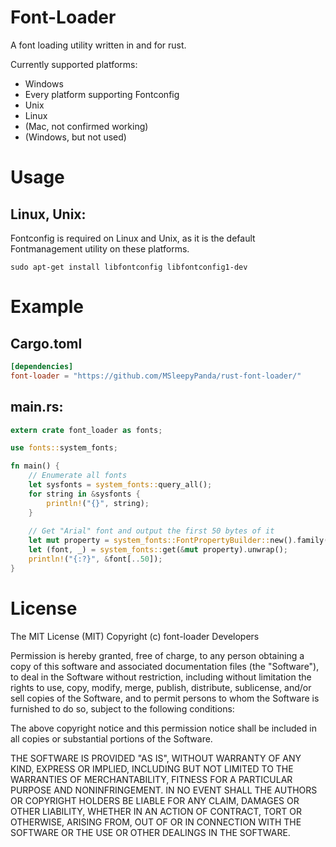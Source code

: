 # Font-Loader
A font loading utility written in and for rust.

Currently supported platforms:

* Windows
* Every platform supporting Fontconfig
 * Unix
 * Linux
 * (Mac, not confirmed working)
 * (Windows, but not used)

# Usage
## Linux, Unix:
Fontconfig is required on Linux and Unix, as it is the default Fontmanagement utility on these platforms.
```
sudo apt-get install libfontconfig libfontconfig1-dev
```

# Example
## Cargo.toml
```toml
[dependencies]
font-loader = "https://github.com/MSleepyPanda/rust-font-loader/"
```

## main.rs:
```rust
extern crate font_loader as fonts;

use fonts::system_fonts;

fn main() {
	// Enumerate all fonts
    let sysfonts = system_fonts::query_all();
    for string in &sysfonts {
        println!("{}", string);
    }
    
    // Get "Arial" font and output the first 50 bytes of it
	let mut property = system_fonts::FontPropertyBuilder::new().family("Arial").build();
	let (font, _) = system_fonts::get(&mut property).unwrap();
	println!("{:?}", &font[..50]);
}
```

# License

The MIT License (MIT)
Copyright (c) font-loader Developers

Permission is hereby granted, free of charge, to any person obtaining a copy of this software and associated documentation files (the "Software"), to deal in the Software without restriction, including without limitation the rights to use, copy, modify, merge, publish, distribute, sublicense, and/or sell copies of the Software, and to permit persons to whom the Software is furnished to do so, subject to the following conditions:

The above copyright notice and this permission notice shall be included in all copies or substantial portions of the Software.

THE SOFTWARE IS PROVIDED "AS IS", WITHOUT WARRANTY OF ANY KIND, EXPRESS OR IMPLIED, INCLUDING BUT NOT LIMITED TO THE WARRANTIES OF MERCHANTABILITY, FITNESS FOR A PARTICULAR PURPOSE AND NONINFRINGEMENT. IN NO EVENT SHALL THE AUTHORS OR COPYRIGHT HOLDERS BE LIABLE FOR ANY CLAIM, DAMAGES OR OTHER LIABILITY, WHETHER IN AN ACTION OF CONTRACT, TORT OR OTHERWISE, ARISING FROM, OUT OF OR IN CONNECTION WITH THE SOFTWARE OR THE USE OR OTHER DEALINGS IN THE SOFTWARE.
